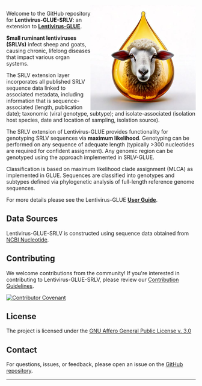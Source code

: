 <img src="md/sheep-droplet.jpg" align="right" alt="" width="280" />

Welcome to the GitHub repository for **Lentivirus-GLUE-SRLV**: an extension to **[Lentivirus-GLUE](https://github.com/giffordlabcvr/Lentivirus-GLUE)**.

**Small ruminant lentiviruses (SRLVs)** infect sheep and goats, causing chronic, lifelong diseases that impact various organ systems. 

The SRLV extension layer incorporates all published SRLV sequence data linked to associated metadata, including information that is sequence-associated (length, publication date); taxonomic (viral genotype, subtype); and isolate-associated (isolation host species, date and location of sampling, isolation source).

The SRLV extension of Lentivirus-GLUE provides functionality for genotyping SRLV sequences via **maximum likelihood**. Genotyping can be performed on any sequence of adequate length (typically >300 nucleotides are required for confident assignment). Any genomic region can be genotyped using the approach implemented in SRLV-GLUE.

Classification is based on maximum likelihood clade assignment (MLCA) as implemented in GLUE. Sequences are classified into genotypes and subtypes defined via phylogenetic analysis of full-length reference genome sequences.

For more details please see the Lentivirus-GLUE **[User Guide](https://github.com/giffordlabcvr/Lentivirus-GLUE/wiki/Small-Ruminant-Lentiviruses)**.

## Data Sources

Lentivirus-GLUE-SRLV is constructed using sequence data obtained from [NCBI Nucleotide](https://www.ncbi.nlm.nih.gov/nuccore).

## Contributing

We welcome contributions from the community! If you're interested in contributing to Lentivirus-GLUE-SRLV, please review our [Contribution Guidelines](./md/CONTRIBUTING.md).

[![Contributor Covenant](https://img.shields.io/badge/Contributor%20Covenant-2.1-4baaaa.svg)](./md/code_of_conduct.md)

## License

The project is licensed under the [GNU Affero General Public License v. 3.0](https://www.gnu.org/licenses/agpl-3.0.en.html)

## Contact

For questions, issues, or feedback, please open an issue on the [GitHub repository](https://github.com/giffordlabcvr/Lentivirus-GLUE-SRLV/issues).

* * * * *

